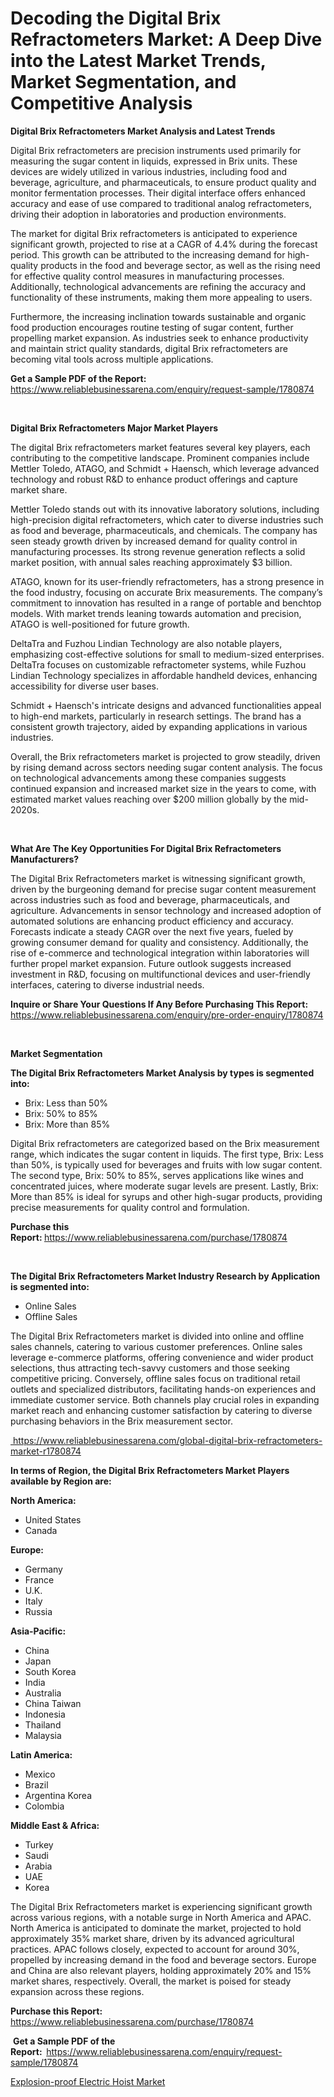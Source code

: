 <p><h1>Decoding the Digital Brix Refractometers Market: A Deep Dive into the Latest Market Trends, Market Segmentation, and Competitive Analysis</h1></p><p><strong>Digital Brix Refractometers Market Analysis and Latest Trends</strong></p>
<p><p>Digital Brix refractometers are precision instruments used primarily for measuring the sugar content in liquids, expressed in Brix units. These devices are widely utilized in various industries, including food and beverage, agriculture, and pharmaceuticals, to ensure product quality and monitor fermentation processes. Their digital interface offers enhanced accuracy and ease of use compared to traditional analog refractometers, driving their adoption in laboratories and production environments.</p><p>The market for digital Brix refractometers is anticipated to experience significant growth, projected to rise at a CAGR of 4.4% during the forecast period. This growth can be attributed to the increasing demand for high-quality products in the food and beverage sector, as well as the rising need for effective quality control measures in manufacturing processes. Additionally, technological advancements are refining the accuracy and functionality of these instruments, making them more appealing to users. </p><p>Furthermore, the increasing inclination towards sustainable and organic food production encourages routine testing of sugar content, further propelling market expansion. As industries seek to enhance productivity and maintain strict quality standards, digital Brix refractometers are becoming vital tools across multiple applications.</p></p>
<p><strong>Get a Sample PDF of the Report:&nbsp;</strong> <a href="https://www.reliablebusinessarena.com/enquiry/request-sample/1780874?utm_campaign=3138&utm_medium=2&utm_source=Github&utm_content=ia&utm_term=25032025&utm_id=digital-brix-refractometers">https://www.reliablebusinessarena.com/enquiry/request-sample/1780874</a></p>
<p>&nbsp;</p>
<p><strong>Digital Brix Refractometers Major Market Players</strong></p>
<p><p>The digital Brix refractometers market features several key players, each contributing to the competitive landscape. Prominent companies include Mettler Toledo, ATAGO, and Schmidt + Haensch, which leverage advanced technology and robust R&D to enhance product offerings and capture market share.</p><p>Mettler Toledo stands out with its innovative laboratory solutions, including high-precision digital refractometers, which cater to diverse industries such as food and beverage, pharmaceuticals, and chemicals. The company has seen steady growth driven by increased demand for quality control in manufacturing processes. Its strong revenue generation reflects a solid market position, with annual sales reaching approximately $3 billion.</p><p>ATAGO, known for its user-friendly refractometers, has a strong presence in the food industry, focusing on accurate Brix measurements. The company’s commitment to innovation has resulted in a range of portable and benchtop models. With market trends leaning towards automation and precision, ATAGO is well-positioned for future growth.</p><p>DeltaTra and Fuzhou Lindian Technology are also notable players, emphasizing cost-effective solutions for small to medium-sized enterprises. DeltaTra focuses on customizable refractometer systems, while Fuzhou Lindian Technology specializes in affordable handheld devices, enhancing accessibility for diverse user bases.</p><p>Schmidt + Haensch's intricate designs and advanced functionalities appeal to high-end markets, particularly in research settings. The brand has a consistent growth trajectory, aided by expanding applications in various industries.</p><p>Overall, the Brix refractometers market is projected to grow steadily, driven by rising demand across sectors needing sugar content analysis. The focus on technological advancements among these companies suggests continued expansion and increased market size in the years to come, with estimated market values reaching over $200 million globally by the mid-2020s.</p></p>
<p>&nbsp;</p>
<p><strong>What Are The Key Opportunities For Digital Brix Refractometers Manufacturers?</strong></p>
<p><p>The Digital Brix Refractometers market is witnessing significant growth, driven by the burgeoning demand for precise sugar content measurement across industries such as food and beverage, pharmaceuticals, and agriculture. Advancements in sensor technology and increased adoption of automated solutions are enhancing product efficiency and accuracy. Forecasts indicate a steady CAGR over the next five years, fueled by growing consumer demand for quality and consistency. Additionally, the rise of e-commerce and technological integration within laboratories will further propel market expansion. Future outlook suggests increased investment in R&D, focusing on multifunctional devices and user-friendly interfaces, catering to diverse industrial needs.</p></p>
<p><strong>Inquire or Share Your Questions If Any Before Purchasing This Report:</strong> <a href="https://www.reliablebusinessarena.com/enquiry/pre-order-enquiry/1780874?utm_campaign=3138&utm_medium=2&utm_source=Github&utm_content=ia&utm_term=25032025&utm_id=digital-brix-refractometers">https://www.reliablebusinessarena.com/enquiry/pre-order-enquiry/1780874</a></p>
<p>&nbsp;</p>
<p><strong>Market Segmentation</strong></p>
<p><strong>The Digital Brix Refractometers Market Analysis by types is segmented into:</strong></p>
<p><ul><li>Brix: Less than 50%</li><li>Brix: 50% to 85%</li><li>Brix: More than 85%</li></ul></p>
<p><p>Digital Brix refractometers are categorized based on the Brix measurement range, which indicates the sugar content in liquids. The first type, Brix: Less than 50%, is typically used for beverages and fruits with low sugar content. The second type, Brix: 50% to 85%, serves applications like wines and concentrated juices, where moderate sugar levels are present. Lastly, Brix: More than 85% is ideal for syrups and other high-sugar products, providing precise measurements for quality control and formulation.</p></p>
<p><strong>Purchase this Report:&nbsp;</strong><a href="https://www.reliablebusinessarena.com/purchase/1780874?utm_campaign=3138&utm_medium=2&utm_source=Github&utm_content=ia&utm_term=25032025&utm_id=digital-brix-refractometers">https://www.reliablebusinessarena.com/purchase/1780874</a></p>
<p>&nbsp;</p>
<p><strong>The Digital Brix Refractometers Market Industry Research by Application is segmented into:</strong></p>
<p><ul><li>Online Sales</li><li>Offline Sales</li></ul></p>
<p><p>The Digital Brix Refractometers market is divided into online and offline sales channels, catering to various customer preferences. Online sales leverage e-commerce platforms, offering convenience and wider product selections, thus attracting tech-savvy customers and those seeking competitive pricing. Conversely, offline sales focus on traditional retail outlets and specialized distributors, facilitating hands-on experiences and immediate customer service. Both channels play crucial roles in expanding market reach and enhancing customer satisfaction by catering to diverse purchasing behaviors in the Brix measurement sector.</p></p>
<p><a href="https://www.reliablebusinessarena.com/global-digital-brix-refractometers-market-r1780874?utm_campaign=3138&utm_medium=2&utm_source=Github&utm_content=ia&utm_term=25032025&utm_id=digital-brix-refractometers">&nbsp;https://www.reliablebusinessarena.com/global-digital-brix-refractometers-market-r1780874</a></p>
<p><strong>In terms of Region, the Digital Brix Refractometers Market Players available by Region are:</strong></p>
<p>
    <p> <strong> North America: </strong>
        <ul>
            <li>United States</li>
            <li>Canada</li>
        </ul>
        </p> 
    <p> <strong> Europe: </strong>
        <ul>
            <li>Germany</li>
            <li>France</li>
            <li>U.K.</li>
            <li>Italy</li>
            <li>Russia</li>
        </ul>
        </p> 
    <p> <strong> Asia-Pacific: </strong>
        <ul>
            <li>China</li>
            <li>Japan</li>
            <li>South Korea</li>
            <li>India</li>
            <li>Australia</li>
            <li>China Taiwan</li>
            <li>Indonesia</li>
            <li>Thailand</li>
            <li>Malaysia</li>
        </ul>
        </p> 
    <p> <strong> Latin America: </strong>
        <ul>
            <li>Mexico</li>
            <li>Brazil</li>
            <li>Argentina Korea</li>
            <li>Colombia</li>
        </ul>
        </p> 
    <p> <strong> Middle East & Africa: </strong>
        <ul>
            <li>Turkey</li>
            <li>Saudi</li>
            <li>Arabia</li>
            <li>UAE</li>
            <li>Korea</li>
        </ul>
    </p>
    </p>
<p><p>The Digital Brix Refractometers market is experiencing significant growth across various regions, with a notable surge in North America and APAC. North America is anticipated to dominate the market, projected to hold approximately 35% market share, driven by its advanced agricultural practices. APAC follows closely, expected to account for around 30%, propelled by increasing demand in the food and beverage sectors. Europe and China are also relevant players, holding approximately 20% and 15% market shares, respectively. Overall, the market is poised for steady expansion across these regions.</p></p>
<p><strong>Purchase this Report: </strong><a href="https://www.reliablebusinessarena.com/purchase/1780874?utm_campaign=3138&utm_medium=2&utm_source=Github&utm_content=ia&utm_term=25032025&utm_id=digital-brix-refractometers">https://www.reliablebusinessarena.com/purchase/1780874</a></p>
<p>&nbsp;<strong>Get a Sample PDF of the Report:&nbsp;&nbsp;</strong><a href="https://www.reliablebusinessarena.com/enquiry/request-sample/1780874?utm_campaign=3138&utm_medium=2&utm_source=Github&utm_content=ia&utm_term=25032025&utm_id=digital-brix-refractometers">https://www.reliablebusinessarena.com/enquiry/request-sample/1780874</a></p>
<p><strong></strong></p>
<p><p><a href="https://github.com/biyajausenik/Market-Research-Report-List-1/blob/main/explosion-proof-electric-hoist-market.md?utm_campaign=3138&utm_medium=2&utm_source=Github&utm_content=ia&utm_term=25032025&utm_id=digital-brix-refractometers">Explosion-proof Electric Hoist Market</a></p></p>